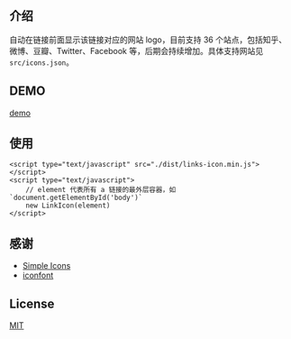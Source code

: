 ## 介绍
自动在链接前面显示该链接对应的网站 logo，目前支持 36 个站点，包括知乎、微博、豆瓣、Twitter、Facebook 等，后期会持续增加。具体支持网站见 `src/icons.json`。

## DEMO

[demo](https://sinchang.github.io/links-icon/demo.html)

## 使用

```
<script type="text/javascript" src="./dist/links-icon.min.js"></script>
<script type="text/javascript">
    // element 代表所有 a 链接的最外层容器，如 `document.getElementById('body')`
    new LinkIcon(element)
</script>
```

## 感谢

- [Simple Icons](https://github.com/danleech/simple-icons)
- [iconfont](http://iconfont.cn/)

## License

[MIT](http://opensource.org/licenses/MIT)
